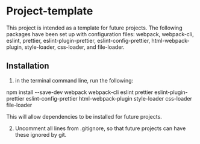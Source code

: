 # Project-template

This project is intended as a template for future projects. The following packages have been set up with configuration files: webpack, webpack-cli, eslint, prettier, eslint-plugin-prettier, eslint-config-prettier, html-webpack-plugin, style-loader, css-loader, and file-loader.

## Installation

1. in the terminal command line, run the following: 

npm install --save-dev webpack webpack-cli eslint prettier eslint-plugin-prettier eslint-config-prettier html-webpack-plugin style-loader css-loader file-loader

This will allow dependencies to be installed for future projects.

2. Uncomment all lines from .gitignore, so that future projects can have these ignored by git.
